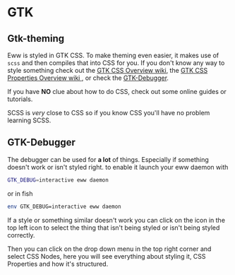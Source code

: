 # GTK

## Gtk-theming

Eww is styled in GTK CSS.
To make theming even easier, it makes use of `scss` and then compiles that into CSS for you.
If you don't know any way to style something check out the [GTK CSS Overview wiki](https://docs.gtk.org/gtk3/css-overview.html),
the [GTK CSS Properties Overview wiki ](https://docs.gtk.org/gtk3/css-properties.html),
or check the [GTK-Debugger](#gtk-debugger).

If you have **NO** clue about how to do CSS, check out some online guides or tutorials.

SCSS is _very_ close to CSS so if you know CSS you'll have no problem learning SCSS.

## GTK-Debugger

The debugger can be used for **a lot** of things. Especially if something doesn't work or isn't styled right. to enable it launch your eww daemon with

```bash
GTK_DEBUG=interactive eww daemon
```

or in fish

```bash
env GTK_DEBUG=interactive eww daemon
```

If a style or something similar doesn't work you can click on the icon in the top left icon to select the thing that isn't being styled or isn't being styled correctly.

Then you can click on the drop down menu in the top right corner and select CSS Nodes, here you will see everything about styling it, CSS Properties and how it's structured.
